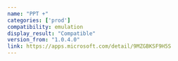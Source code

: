 ```yaml
---
name: "PPT +"
categories: ['prod']
compatibility: emulation
display_result: "Compatible"
version_from: "1.0.4.0"
link: https://apps.microsoft.com/detail/9MZGBKSF9H5S
---
```

